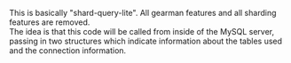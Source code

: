 This is basically "shard-query-lite".  All gearman features and all sharding features are removed.  
The idea is that this code will be called from inside of the MySQL server, passing in two structures
which indicate information about the tables used and the connection information.
